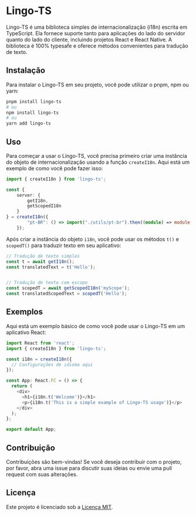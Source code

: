 # Lingo-TS

Lingo-TS é uma biblioteca simples de internacionalização (i18n) escrita em TypeScript. Ela fornece suporte tanto para aplicações do lado do servidor quanto do lado do cliente, incluindo projetos React e React Native. A biblioteca é 100% typesafe e oferece métodos convenientes para tradução de texto.

## Instalação

Para instalar o Lingo-TS em seu projeto, você pode utilizar o pnpm, npm ou yarn:

```bash
pnpm install lingo-ts
# ou
npm install lingo-ts
# ou
yarn add lingo-ts
```

## Uso

Para começar a usar o Lingo-TS, você precisa primeiro criar uma instância do objeto de internacionalização usando a função `createI18n`. Aqui está um exemplo de como você pode fazer isso:

```typescript
import { createI18n } from 'lingo-ts';

const {
    server: {
        getI18n,
        getScopedI18n
    }
} = createI18n({
		"pt-BR": () => import("./utils/pt-br").then((module) => module.default),
	});
```

Após criar a instância do objeto `i18n`, você pode usar os métodos `t()` e `scopedT()` para traduzir texto em seu aplicativo:

```typescript
// Tradução de texto simples
const t = await getI18n();
const translatedText = t('Hello');


// Tradução de texto com escopo
const scopedT = await getScopedI18n('myScope');
const translatedScopedText = scopedT('Hello');
```

## Exemplos

Aqui está um exemplo básico de como você pode usar o Lingo-TS em um aplicativo React:

```typescript
import React from 'react';
import { createI18n } from 'lingo-ts';

const i18n = createI18n({
  // Configurações de idioma aqui
});

const App: React.FC = () => {
  return (
    <div>
      <h1>{i18n.t('Welcome')}</h1>
      <p>{i18n.t('This is a simple example of Lingo-TS usage')}</p>
    </div>
  );
};

export default App;
```

## Contribuição

Contribuições são bem-vindas! Se você deseja contribuir com o projeto, por favor, abra uma issue para discutir suas ideias ou envie uma pull request com suas alterações.

## Licença

Este projeto é licenciado sob a [Licença MIT](LICENSE).
